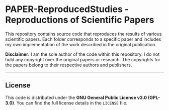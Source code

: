 # PAPER-ReproducedStudies - Reproductions of Scientific Papers

This repository contains source code that reproduces the results of various scientific papers. Each folder corresponds to a specific paper and includes my own implementation of the work described in the original publication.

**Disclaimer:** I am the sole author of the code within this repository. I do not hold any copyright over the original papers or research. The copyrights for the papers belong to their respective authors and publishers.

---

## License

This code is distributed under the **GNU General Public License v3.0 (GPL-3.0)**. You can find the full license details in the `LICENSE` file.
